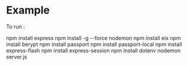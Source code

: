 # Example

To run :


npm install express
npm install -g --force nodemon
npm install eis
npm install berypt
npm install passport
npm install passport-local
npm install express-flash
npm install express-session
npm install dotenv
nodemon server.js
